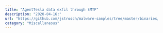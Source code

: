 ```yaml
---
title: "AgentTesla data exfil through SMTP"
description: "2020-04-16:"
url: "https://github.com/jstrosch/malware-samples/tree/master/binaries/agenttesla/2020/April"
category: "Miscellaneous"
---
```


